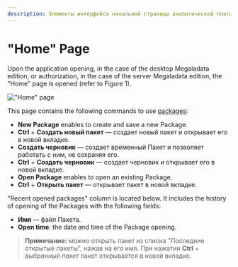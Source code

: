 ```yaml
---
description: Элементы интерфейса начальной страницы аналитической платформы Loginom. Список последних открытых пакетов.
---
```

# "Home" Page

Upon the application opening, in the case of the desktop Megaladata edition, or authorization, in the case of the server Megaladata edition, the "Home" page is opened (refer to Figure 1).

!["Home" page](./home-page.png)

This page contains the following commands to use [packages](./../quick-start/package.md):

* **New Package** enables to create and save a new Package.
* **Ctrl** + **Создать новый пакет** — создает новый пакет и открывает его в новой вкладке.
* **Создать черновик** — создает временный Пакет и  позволяет работать с ним, не сохраняя его.
* **Ctrl** + **Создать черновик** — создает черновик и открывает его в новой вкладке.
* **Open Package** enables to open an existing Package.
* **Ctrl** + **Открыть пакет** — открывает пакет в новой вкладке.

"Recent opened packages" column is located below. It includes the history of opening of the Packages with the following fields:

* **Имя** — файл Пакета.
* **Open time**: the date and time of the Package opening.

> **Примечание:** можно открыть пакет из списка "Последние открытые пакеты", нажав на его имя. При нажатии **Ctrl** + *выбранный пакет* пакет открывается в новой вкладке.